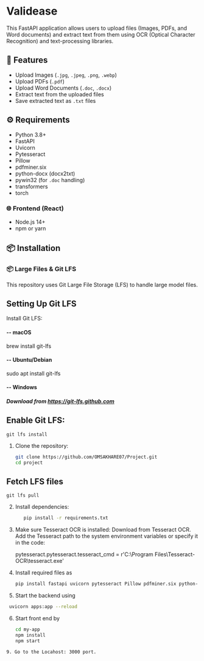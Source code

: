 # Validease

This FastAPI application allows users to upload files (Images, PDFs, and Word documents) and extract text from them using OCR (Optical Character Recognition) and text-processing libraries.

## 🚀 Features

- Upload Images (`.jpg`, `.jpeg`, `.png`, `.webp`)
- Upload PDFs (`.pdf`)
- Upload Word Documents (`.doc`, `.docx`)
- Extract text from the uploaded files
- Save extracted text as `.txt` files

## ⚙️ Requirements

- Python 3.8+
- FastAPI
- Uvicorn
- Pytesseract
- Pillow
- pdfminer.six
- python-docx (docx2txt)
- pywin32 (for `.doc` handling)
- transformers
- torch

### 🌐 Frontend (React)

- Node.js 14+
- npm or yarn

## 📦 Installation

### 📦 Large Files & Git LFS
This repository uses Git Large File Storage (LFS) to handle large model files.

## Setting Up Git LFS
Install Git LFS:
   ####  -- macOS
   brew install git-lfs

   #### -- Ubuntu/Debian
   sudo apt install git-lfs

   #### -- Windows
   ##### Download from https://git-lfs.github.com

## Enable Git LFS:
   ``` git lfs install ```


1. Clone the repository:

   ```bash
   git clone https://github.com/OMSAKHARE07/Project.git
   cd project

   ```
## Fetch LFS files 
   ``` git lfs pull ```

2. Install dependencies:
   ``` bash
      pip install -r requirements.txt
   ```
   
3. Make sure Tesseract OCR is installed:
   Download from Tesseract OCR.
   Add the Tesseract path to the system environment variables or specify it in the code:

   pytesseract.pytesseract.tesseract_cmd = r'C:\Program Files\Tesseract-OCR\tesseract.exe'

4. Install required files as
   ``` bash
   pip install fastapi uvicorn pytesseract Pillow pdfminer.six python-docx pywin32 transformers torch
   ```
   
5. Start the backend using 
  ``` bash 
   uvicorn apps:app --reload
 ```
6. Start front end by
   ``` bash
   cd my-app
   npm install
   npm start
```
9. Go to the Locahost: 3000 port.
